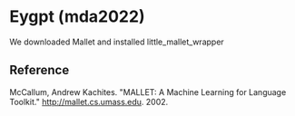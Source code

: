 # Eygpt (mda2022)
We downloaded Mallet and installed little_mallet_wrapper
## Reference
McCallum, Andrew Kachites.  "MALLET: A Machine Learning for Language Toolkit." http://mallet.cs.umass.edu. 2002.
